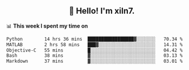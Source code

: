 <h2 align="center">👋 Hello! I'm xiln7.</h2>

📊 **This week I spent my time on**
<!--START_SECTION:waka-->

```txt
Python        14 hrs 36 mins  █████████████████▓░░░░░░░   70.34 %
MATLAB        2 hrs 58 mins   ███▓░░░░░░░░░░░░░░░░░░░░░   14.31 %
Objective-C   55 mins         █░░░░░░░░░░░░░░░░░░░░░░░░   04.42 %
Bash          38 mins         ▓░░░░░░░░░░░░░░░░░░░░░░░░   03.13 %
Markdown      37 mins         ▓░░░░░░░░░░░░░░░░░░░░░░░░   03.01 %
```

<!--END_SECTION:waka-->


